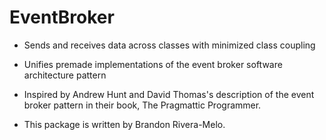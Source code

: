 # EventBroker

* Sends and receives data across classes with minimized class coupling

* Unifies premade implementations of the event broker software architecture pattern

* Inspired by Andrew Hunt and David Thomas's description of the event broker pattern in their book, The Pragmattic Programmer.
* This package is written by Brandon Rivera-Melo.
